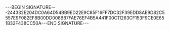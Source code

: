 ---BEGIN SIGNATURE---244332E204DC0A64D54BB9ED22E9C85F16FF7DC32F39EDD8AE9D82C5557E9F082EF8B00DD008B87FAE76EF4B5A441F00C11263CF153F9CE0E651B32F438CC50A---END SIGNATURE---
